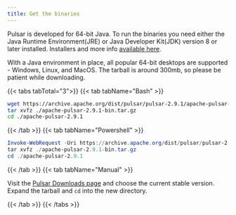 ```yaml
---
title: Get the binaries
---
```


Pulsar is developed for 64-bit Java. To run the binaries you need either the Java Runtime Environment(JRE) or Java Developer Kit(JDK) version 8 or later installed. Installers and more info [available here](https://adoptopenjdk.net/installation.html).

With a Java environment in place, all popular 64-bit desktops are supported - Windows, Linux, and MacOS. The tarball is around 300mb, so please be patient while downloading.

{{< tabs tabTotal="3">}}
{{< tab tabName="Bash" >}}

```bash
wget https://archive.apache.org/dist/pulsar/pulsar-2.9.1/apache-pulsar-2.9.1-bin.tar.gz
tar xvfz ./apache-pulsar-2.9.1-bin.tar.gz
cd ./apache-pulsar-2.9.1

```

{{< /tab >}}
{{< tab tabName="Powershell" >}}

```powershell
Invoke-WebRequest -Uri https://archive.apache.org/dist/pulsar/pulsar-2.9.1/apache-pulsar-2.9.1-bin.tar.gz -OutFile apache-pulsar-2.9.1-bin.tar.gz
tar xvfz ./apache-pulsar-2.9.1-bin.tar.gz
cd ./apache-pulsar-2.9.1

```

{{< /tab >}}
{{< tab tabName="Manual" >}}

Visit the [Pulsar Downloads page](https://pulsar.apache.org/download/) and choose the current stable version.
Expand the tarball and `cd` into the new directory.

{{< /tab >}}
{{< /tabs >}}
